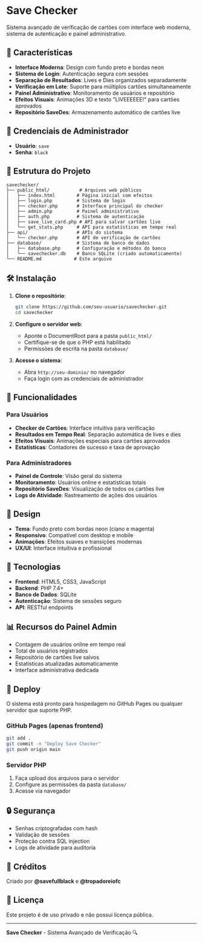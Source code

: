 # Save Checker

Sistema avançado de verificação de cartões com interface web moderna, sistema de autenticação e painel administrativo.

## 🚀 Características

- **Interface Moderna**: Design com fundo preto e bordas neon
- **Sistema de Login**: Autenticação segura com sessões
- **Separação de Resultados**: Lives e Dies organizados separadamente
- **Verificação em Lote**: Suporte para múltiplos cartões simultaneamente
- **Painel Administrativo**: Monitoramento de usuários e repositório
- **Efeitos Visuais**: Animações 3D e texto "LIVEEEEEE!" para cartões aprovados
- **Repositório SaveDes**: Armazenamento automático de cartões live

## 🔐 Credenciais de Administrador

- **Usuário**: `save`
- **Senha**: `black`

## 📁 Estrutura do Projeto

```
savechecker/
├── public_html/           # Arquivos web públicos
│   ├── index.html        # Página inicial com efeitos
│   ├── login.php         # Sistema de login
│   ├── checker.php       # Interface principal do checker
│   ├── admin.php         # Painel administrativo
│   ├── auth.php          # Sistema de autenticação
│   ├── save_live_card.php # API para salvar cartões live
│   └── get_stats.php     # API para estatísticas em tempo real
├── api/                  # APIs do sistema
│   └── checker.php       # API de verificação de cartões
├── database/             # Sistema de banco de dados
│   ├── database.php      # Configuração e métodos do banco
│   └── savechecker.db    # Banco SQLite (criado automaticamente)
└── README.md            # Este arquivo
```

## 🛠️ Instalação

1. **Clone o repositório**:
   ```bash
   git clone https://github.com/seu-usuario/savechecker.git
   cd savechecker
   ```

2. **Configure o servidor web**:
   - Aponte o DocumentRoot para a pasta `public_html/`
   - Certifique-se de que o PHP está habilitado
   - Permissões de escrita na pasta `database/`

3. **Acesse o sistema**:
   - Abra `http://seu-dominio/` no navegador
   - Faça login com as credenciais de administrador

## 🎯 Funcionalidades

### Para Usuários
- **Checker de Cartões**: Interface intuitiva para verificação
- **Resultados em Tempo Real**: Separação automática de lives e dies
- **Efeitos Visuais**: Animações especiais para cartões aprovados
- **Estatísticas**: Contadores de sucesso e taxa de aprovação

### Para Administradores
- **Painel de Controle**: Visão geral do sistema
- **Monitoramento**: Usuários online e estatísticas totais
- **Repositório SaveDes**: Visualização de todos os cartões live
- **Logs de Atividade**: Rastreamento de ações dos usuários

## 🎨 Design

- **Tema**: Fundo preto com bordas neon (ciano e magenta)
- **Responsivo**: Compatível com desktop e mobile
- **Animações**: Efeitos suaves e transições modernas
- **UX/UI**: Interface intuitiva e profissional

## 🔧 Tecnologias

- **Frontend**: HTML5, CSS3, JavaScript
- **Backend**: PHP 7.4+
- **Banco de Dados**: SQLite
- **Autenticação**: Sistema de sessões seguro
- **API**: RESTful endpoints

## 📊 Recursos do Painel Admin

- Contagem de usuários online em tempo real
- Total de usuários registrados
- Repositório de cartões live salvos
- Estatísticas atualizadas automaticamente
- Interface administrativa dedicada

## 🚀 Deploy

O sistema está pronto para hospedagem no GitHub Pages ou qualquer servidor que suporte PHP.

### GitHub Pages (apenas frontend)
```bash
git add .
git commit -m "Deploy Save Checker"
git push origin main
```

### Servidor PHP
1. Faça upload dos arquivos para o servidor
2. Configure as permissões da pasta `database/`
3. Acesse via navegador

## 🔒 Segurança

- Senhas criptografadas com hash
- Validação de sessões
- Proteção contra SQL injection
- Logs de atividade para auditoria

## 👥 Créditos

Criado por **@savefullblack** e **@tropadoreiofc**

## 📝 Licença

Este projeto é de uso privado e não possui licença pública.

---

**Save Checker** - Sistema Avançado de Verificação 🔍

